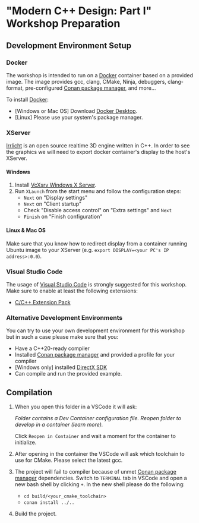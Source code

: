 # "Modern C++ Design: Part I" Workshop Preparation

## Development Environment Setup

### Docker

The workshop is intended to run on a [Docker](https://www.docker.com) container based on a provided image.
The image provides gcc, clang, CMake, Ninja, debuggers, clang-format, pre-configured [Conan package manager](https://conan.io),
and more...

To install [Docker](https://www.docker.com):
- [Windows or Mac OS] Download [Docker Desktop](https://www.docker.com/products/docker-desktop).
- [Linux] Please use your system's package manager.

### XServer

[Irrlicht](http://irrlicht.sourceforge.net) is an open source realtime 3D engine written in C++. In order to
see the graphics we will need to export docker container's display to the host's XServer.

#### Windows

1. Install [VcXsrv Windows X Server](https://sourceforge.net/projects/vcxsrv).
2. Run `XLaunch` from the start menu and follow the configuration steps:
    - `Next` on "Display settings"
    - `Next` on "Client startup"
    - Check "Disable access control" on "Extra settings" and `Next`
    - `Finish` on "Finish configuration"

#### Linux & Mac OS

Make sure that you know how to redirect display from a container running Ubuntu image to your XServer
(e.g. `export DISPLAY=<your PC's IP address>:0.0`).

### Visual Studio Code

The usage of [Visual Studio Code](https://code.visualstudio.com/download) is strongly suggested for this workshop.
Make sure to enable at least the following extensions:
- [C/C++ Extension Pack](https://marketplace.visualstudio.com/items?itemName=ms-vscode.cpptools-extension-pack)

### Alternative Development Environments

You can try to use your own development environment for this workshop but in such a case please make sure that you:
- Have a C++20-ready compiler
- Installed [Conan package manager](https://conan.io) and provided a profile for your compiler
- [Windows only] installed [DirectX SDK](https://www.microsoft.com/en-us/download/details.aspx?id=6812)
- Can compile and run the provided example.


## Compilation

1. When you open this folder in a VSCode it will ask:

    _Folder contains a Dev Container configuration file. Reopen folder to develop in a container (learn more)._

    Click `Reopen in Container` and wait a moment for the container to initialize.

2. After opening in the container the VSCode will ask which toolchain to use for CMake. Please select the latest gcc.

3. The project will fail to compiler because of unmet [Conan package manager](https://conan.io) dependencies.
    Switch to `TERMINAL` tab in VSCode and open a new bash shell by clicking `+`. In the new shell please do the
    following:
    - `cd build/<your_cmake_toolchain>`
    - `conan install ../..`

4. Build the project.
